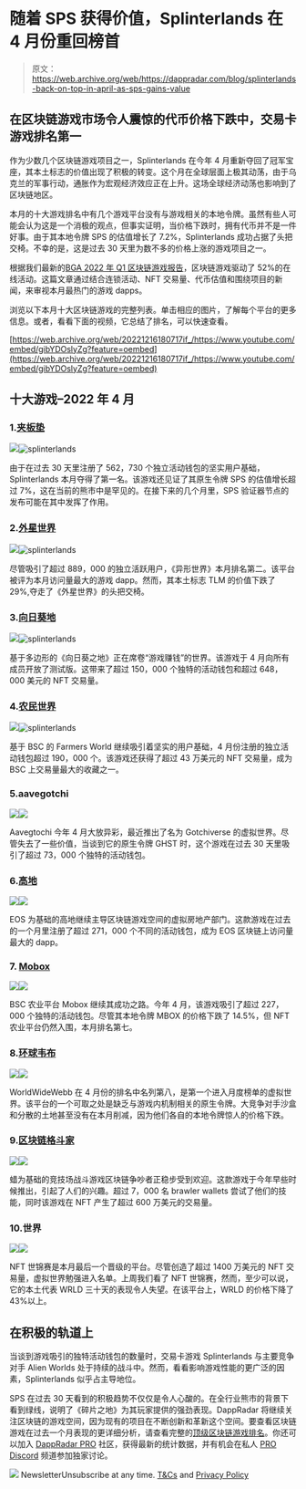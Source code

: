 # 随着 SPS 获得价值，Splinterlands 在 4 月份重回榜首

> 原文：<https://web.archive.org/web/https://dappradar.com/blog/splinterlands-back-on-top-in-april-as-sps-gains-value>

## 在区块链游戏市场令人震惊的代币价格下跌中，交易卡游戏排名第一

作为少数几个区块链游戏项目之一，Splinterlands 在今年 4 月重新夺回了冠军宝座，其本土标志的价值出现了积极的转变。这个月在全球层面上极其动荡，由于乌克兰的军事行动，通胀作为宏观经济效应正在上升。这场全球经济动荡也影响到了区块链地区。

本月的十大游戏排名中有几个游戏平台没有与游戏相关的本地令牌。虽然有些人可能会认为这是一个消极的观点，但事实证明，当价格下跌时，拥有代币并不是一件好事。由于其本地令牌 SPS 的估值增长了 7.2%，Splinterlands 成功占据了头把交椅。不幸的是，这是过去 30 天里为数不多的价格上涨的游戏项目之一。

根据我们最新的[BGA 2022 年 Q1 区块链游戏报告](https://web.archive.org/web/20221216180717/https://dappradar.com/blog/dappradar-x-bga-games-report-q1-2022)，区块链游戏驱动了 52%的在线活动。这篇文章通过结合连锁活动、NFT 交易量、代币估值和围绕项目的新闻，来审视本月最热门的游戏 dapps。

浏览以下本月十大区块链游戏的完整列表。单击相应的图片，了解每个平台的更多信息。或者，看看下面的视频，它总结了排名，可以快速查看。

[https://web.archive.org/web/20221216180717if_/https://www.youtube.com/embed/gibYDOslyZg?feature=oembed](https://web.archive.org/web/20221216180717if_/https://www.youtube.com/embed/gibYDOslyZg?feature=oembed)

## 十大游戏–2022 年 4 月

### 1.[夹板垫](https://web.archive.org/web/20221216180717/https://dappradar.com/hive/games/splinterlands)

![](img/30c90efd1a6789fd24f8083229b998ec.png)![splinterlands](img/5f5731e822221393f488692d33ed572b.png)

由于在过去 30 天里注册了 562，730 个独立活动钱包的坚实用户基础，Splinterlands 本月夺得了第一名。该游戏还见证了其原生令牌 SPS 的估值增长超过 7%，这在当前的熊市中是罕见的。在接下来的几个月里，SPS 验证器节点的发布可能在其中发挥了作用。

### 2.[外星世界](https://web.archive.org/web/20221216180717/https://dappradar.com/multichain/games/alien-worlds)

![](img/30c90efd1a6789fd24f8083229b998ec.png)![splinterlands](img/75feedc59b351b613c0daaafb1c72c5a.png)

尽管吸引了超过 889，000 的独立活跃用户，《异形世界》本月排名第二。该平台被评为本月访问量最大的游戏 dapp。然而，其本土标志 TLM 的价值下跌了 29%,夺走了《外星世界》的头把交椅。

### 3.[向日葵地](https://web.archive.org/web/20221216180717/https://dappradar.com/polygon/games/sunflower-land)

![](img/30c90efd1a6789fd24f8083229b998ec.png)![splinterlands](img/b1192cffe4ff961933582b7528f6e902.png)

基于多边形的《向日葵之地》正在席卷“游戏赚钱”的世界。该游戏于 4 月向所有成员开放了测试版。这带来了超过 150，000 个独特的活动钱包和超过 648，000 美元的 NFT 交易量。

### 4.[农民世界](https://web.archive.org/web/20221216180717/https://dappradar.com/wax/games/farmers-world)

![](img/30c90efd1a6789fd24f8083229b998ec.png)![splinterlands](img/efcaf2b8fb7b64cbbbad6f80092a407f.png)

基于 BSC 的 Farmers World 继续吸引着坚实的用户基础，4 月份注册的独立活动钱包超过 190，000 个。该游戏还获得了超过 43 万美元的 NFT 交易量，成为 BSC 上交易量最大的收藏之一。

### 5.aavegotchi

![](img/30c90efd1a6789fd24f8083229b998ec.png)![](img/631ed16ee5ca1bd4b1eeaccaeb4b94f9.png)

Aavegtochi 今年 4 月大放异彩，最近推出了名为 Gotchiverse 的虚拟世界。尽管失去了一些价值，当谈到它的原生令牌 GHST 时，这个游戏在过去 30 天里吸引了超过 73，000 个独特的活动钱包。

### 6.[高地](https://web.archive.org/web/20221216180717/https://dappradar.com/eos/games/upland)

![](img/30c90efd1a6789fd24f8083229b998ec.png)![](img/76c261ba8dca52ae5317b855a8794bf9.png)

EOS 为基础的高地继续主导区块链游戏空间的虚拟房地产部门。这款游戏在过去的一个月里注册了超过 271，000 个不同的活动钱包，成为 EOS 区块链上访问量最大的 dapp。

### 7. [Mobox](https://web.archive.org/web/20221216180717/https://dappradar.com/binance-smart-chain/games/mobox-nft-farmer)

![](img/30c90efd1a6789fd24f8083229b998ec.png)![](img/ec18f7020b7123890a152861e9b6f974.png)

BSC 农业平台 Mobox 继续其成功之路。今年 4 月，该游戏吸引了超过 227，000 个独特的活动钱包。尽管其本地令牌 MBOX 的价格下跌了 14.5%，但 NFT 农业平台仍然入围，本月排名第七。

### 8.[环球韦布](https://web.archive.org/web/20221216180717/https://dappradar.com/ethereum/collectibles/worldwide-webb-land)

![](img/30c90efd1a6789fd24f8083229b998ec.png)![](img/a2c824fe1f0ca0c6061fac2e3dee20b4.png)

WorldWideWebb 在 4 月份的排名中名列第八，是第一个进入月度榜单的虚拟世界。该平台的一个可取之处是缺乏与游戏内机制相关的原生令牌。大竞争对手沙盒和分散的土地甚至没有在本月削减，因为他们各自的本地令牌惊人的价格下跌。

### 9.[区块链格斗家](https://web.archive.org/web/20221216180717/https://dappradar.com/wax/games/blockchain-brawlers)

![](img/30c90efd1a6789fd24f8083229b998ec.png)![](img/bc70b565cc41794f5d750fb01c9ba48e.png)

蜡为基础的竞技场战斗游戏区块链争吵者正稳步受到欢迎。这款游戏于今年早些时候推出，引起了人们的兴趣。超过 7，000 名 brawler wallets 尝试了他们的技能，同时该游戏在 NFT 产生了超过 600 万美元的交易量。

### 10.世界

![](img/30c90efd1a6789fd24f8083229b998ec.png)![](img/c3a3031ec33f6b66a41143c4b8a7e8c9.png)

NFT 世锦赛是本月最后一个晋级的平台。尽管创造了超过 1400 万美元的 NFT 交易量，虚拟世界勉强进入名单。上周我们看了 NFT 世锦赛，然而，至少可以说，它的本土代表 WRLD 三十天的表现令人失望。在该平台上，WRLD 的价格下降了 43%以上。

## 在积极的轨道上

当谈到游戏吸引的独特活动钱包的数量时，交易卡游戏 Splinterlands 与主要竞争对手 Alien Worlds 处于持续的战斗中。然而，看看影响游戏性能的更广泛的因素，Splinterlands 似乎占主导地位。

SPS 在过去 30 天看到的积极趋势不仅仅是令人心酸的。在全行业熊市的背景下看到绿线，说明了《碎片之地》为其玩家提供的强劲表现。DappRadar 将继续关注区块链的游戏空间，因为现有的项目在不断创新和革新这个空间。要查看区块链游戏在过去一个月表现的更详细分析，请查看完整的[顶级区块链游戏排名](https://web.archive.org/web/20221216180717/https://dappradar.com/rankings/category/games)。你还可以加入 [DappRadar PRO](https://web.archive.org/web/20221216180717/https://dappradar.com/token/pro) 社区，获得最新的统计数据，并有机会在私人 [PRO Discord](https://web.archive.org/web/20221216180717/https://dappradar.com/discord) 频道参加独家讨论。

![](img/6d5a4a2d609c56e1a5771717e54ba759.png) NewsletterUnsubscribe at any time. [T&Cs](https://web.archive.org/web/20221216180717/https://dappradar.com/terms) and [Privacy Policy](https://web.archive.org/web/20221216180717/https://dappradar.com/privacy-policy)